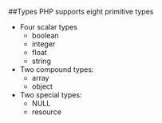 ##Types
PHP supports eight primitive types
* Four scalar types
  * boolean
  * integer
  * float
  * string
* Two compound types:
  * array
  * object
* Two special types:
  * NULL
  * resource
